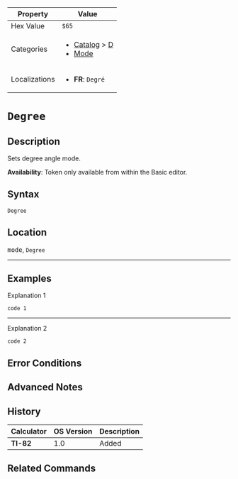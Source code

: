 | Property      | Value |
|---------------|-------|
| Hex Value     | `$65`|
| Categories    | <ul><li>[Catalog](../categories/Catalog.md) > [D](../categories/Catalog.md#D)</li><li>[Mode](../categories/Mode.md)</li></ul> |
| Localizations | <ul><li><b>FR</b>: `Degré`</li></ul> |

# `Degree`

## Description
Sets degree angle mode.


<b>Availability</b>: Token only available from within the Basic editor.

## Syntax
`Degree`

## Location
<kbd>mode</kbd>, `Degree`
<hr>

## Examples

Explanation 1
```ti-basic
code 1
```
---
Explanation 2
```ti-basic
code 2
```

## Error Conditions


## Advanced Notes


## History
| Calculator | OS Version | Description |
|------------|------------|-------------|
| <b>TI-82</b> | 1.0 | Added

## Related Commands

    